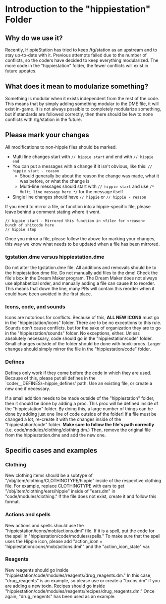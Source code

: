 # Introduction to the "hippiestation" Folder

## Why do we use it?

Recently, HippieStation has tried to keep /tg/station as an upstream and to stay up-to-date with it. Previous attempts failed due to the number of conflicts, so the coders have decided to keep everything modularized. The more code in the "hippiestation" folder, the fewer conflicts will exist in future updates.

## What does it mean to modularize something?

Something is modular when it exists independent from the rest of the code. This means that by simply adding something modular to the DME file, it will exist in-game. It is not always possible to completely modularize something, but if standards are followed correctly, then there should be few to none conflicts with /tg/station in the future.

## Please mark your changes

All modifications to non-hippie files should be marked.

- Multi line changes start with `// hippie start` and end with `// hippie end`
- You can put a messages with a change if it isn't obvious, like this: `// hippie start - reason`
  - Should generally be about the reason the change was made, what it was before, or what the change is
  - Multi-line messages should start with `// hippie start` and use `/* Multi line message here */` for the message itself
- Single line changes should have `// hippie` or `// hippie - reason`

If you need to mirror a file, or function into a hippie-specific file, please leave behind a comment stating where it went.

```
// hippie start - Mirrored this function in <file> for <reason>
bunch of shitcode here
// hippie stop
```

Once you mirror a file, please follow the above for marking your changes, this way we know what needs to be updated when a file has been mirrored.


### tgstation.dme versus hippiestation.dme

Do not alter the tgstation.dme file. All additions and removals should be to the hippiestation.dme file. Do not manually add files to the dme! Check the file's box in the Dream Maker program. The Dream Maker does not always use alphabetical order, and manually adding a file can cause it to reorder. This means that down the line, many PRs will contain this reorder when it could have been avoided in the first place.

### Icons, code, and sounds

Icons are notorious for conflicts. Because of this, **ALL NEW ICONS** must go in the "hippiestation/icons" folder. There are to be no exceptions to this rule. Sounds don't cause conflicts, but for the sake of organization they are to go in the "hippiestation/sounds" folder. No exceptions, either. Unless absolutely necessary, code should go in the "hippiestation/code" folder. Small changes outside of the folder should be done with hook-procs. Larger changes should simply mirror the file in the "hippiestation/code" folder.

### Defines

Defines only work if they come before the code in which they are used. Because of this, please put all defines in the `code/__DEFINES/~hippie_defines' path. Use an existing file, or create a new one if necessary.

If a small addition needs to be made outside of the "hippiestation" folder, then it should be done by adding a proc. This proc will be defined inside of the "hippiestation" folder. By doing this, a large number of things can be done by adding just one line of code outside of the folder! If a file must be changed a lot, re-create it with the changes inside of the "hippiestation/code" folder. **Make sure to follow the file's path correctly** (i.e. code/modules/clothing/clothing.dm.) Then, remove the original file from the hippiestation.dme and add the new one.

## Specific cases and examples

### Clothing

New clothing items should be a subtype of "/obj/item/clothing/CLOTHINGTYPE/hippie" inside of the respective clothing file. For example, replace CLOTHINGTYPE with ears to get "/obj/item/clothing/ears/hippie" inside of "ears.dm" in "code/modules/clothing." If the file does not exist, create it and follow this format.

### Actions and spells

New actions and spells should use the "hippiestation/icons/mob/actions.dmi" file. If it is a spell, put the code for the spell in "hippiestation/code/modules/spells." To make sure that the spell uses the Hippie icon, please add "action_icon = 'hippiestation/icons/mob/actions.dmi'" and the "action_icon_state" var.

### Reagents

New reagents should go inside "hippiestation/code/modules/reagents/drug_reagents.dm." In this case, "drug_reagents" is an example, so please use or create a "toxins.dm" if you are adding a new toxin. Recipes should go inside "hippiestation/code/modules/reagents/recipes/drug_reagents.dm." Once again, "drug_reagents" has been used as an example.
